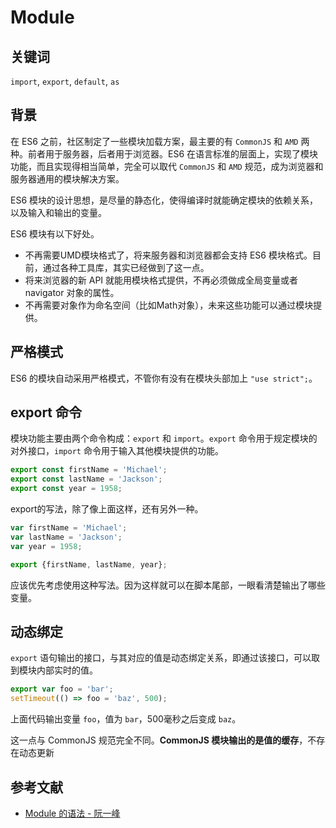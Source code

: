 # Module

## 关键词

`import`, `export`, `default`, `as`

## 背景

在 ES6 之前，社区制定了一些模块加载方案，最主要的有 `CommonJS` 和 `AMD` 两种。前者用于服务器，后者用于浏览器。ES6 在语言标准的层面上，实现了模块功能，而且实现得相当简单，完全可以取代 `CommonJS` 和 `AMD` 规范，成为浏览器和服务器通用的模块解决方案。

ES6 模块的设计思想，是尽量的静态化，使得编译时就能确定模块的依赖关系，以及输入和输出的变量。

ES6 模块有以下好处。

- 不再需要UMD模块格式了，将来服务器和浏览器都会支持 ES6 模块格式。目前，通过各种工具库，其实已经做到了这一点。
- 将来浏览器的新 API 就能用模块格式提供，不再必须做成全局变量或者 navigator 对象的属性。
- 不再需要对象作为命名空间（比如Math对象），未来这些功能可以通过模块提供。

## 严格模式

ES6 的模块自动采用严格模式，不管你有没有在模块头部加上 `"use strict";`。

## export 命令

模块功能主要由两个命令构成：`export` 和 `import`。`export` 命令用于规定模块的对外接口，`import` 命令用于输入其他模块提供的功能。

```javascript
export const firstName = 'Michael';
export const lastName = 'Jackson';
export const year = 1958;
```

export的写法，除了像上面这样，还有另外一种。

```javascript
var firstName = 'Michael';
var lastName = 'Jackson';
var year = 1958;

export {firstName, lastName, year};
```

应该优先考虑使用这种写法。因为这样就可以在脚本尾部，一眼看清楚输出了哪些变量。

## 动态绑定

`export` 语句输出的接口，与其对应的值是动态绑定关系，即通过该接口，可以取到模块内部实时的值。

```javascript
export var foo = 'bar';
setTimeout(() => foo = 'baz', 500);
```

上面代码输出变量 `foo`，值为 `bar`，500毫秒之后变成 `baz`。

这一点与 CommonJS 规范完全不同。**CommonJS 模块输出的是值的缓存**，不存在动态更新

## 参考文献
- [Module 的语法 - 阮一峰](http://es6.ruanyifeng.com/#docs/module)
